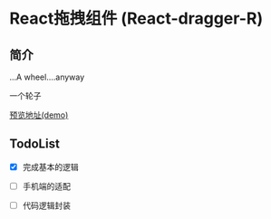 # React拖拽组件 (React-dragger-R)

简介
----
...A wheel....anyway

一个轮子

[预览地址(demo)](http://htmlpreview.github.io/?https://github.com/215566435/React-dragger-R/blob/master/build/index.html)


TodoList
----

- [x] 完成基本的逻辑
- [ ] 手机端的适配
- [ ] 代码逻辑封装

